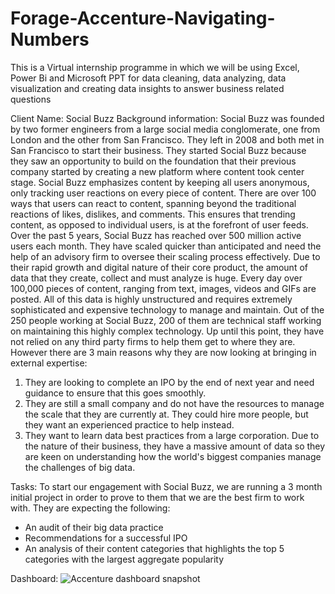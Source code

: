 # Forage-Accenture-Navigating-Numbers
This is a Virtual internship programme in which we will be using Excel, Power Bi and Microsoft PPT for data cleaning, data analyzing, data visualization and creating data insights to answer business related questions

Client Name: Social Buzz
Background information:
Social Buzz was founded by two former engineers from a large social media conglomerate, one from London and the other from San Francisco. They left in 2008 and both met in San Francisco to start their business. They started Social Buzz because they saw an opportunity to build on the foundation that their previous company started by creating a new platform where content took center stage. Social Buzz emphasizes content by keeping all users anonymous, only tracking user reactions on every piece of content. There are over 100 ways that users can react to content, spanning beyond the traditional reactions of likes, dislikes, and comments. This ensures that trending content, as opposed to individual users, is at the forefront of user feeds. Over the past 5 years, Social Buzz has reached over 500 million active users each month. They have scaled quicker than anticipated and need the help of an advisory firm to oversee their scaling process effectively. Due to their rapid growth and digital nature of their core product, the amount of data that they create, collect and must analyze is huge. Every day over 100,000 pieces of content, ranging from text, images, videos and GIFs are posted. All of this data is highly unstructured and requires extremely sophisticated and expensive technology to manage and maintain. Out of the 250 people working at Social Buzz, 200 of them are technical staff working on maintaining this highly complex technology. Up until this point, they have not relied on any third party firms to help them get to where they are. However there are 3 main reasons why they are now looking at bringing in external expertise:
 1) They are looking to complete an IPO by the end of next year and need guidance to ensure that this goes smoothly. 
2) They are still a small company and do not have the resources to manage the scale that they are currently at. They could hire more people, but they want an experienced practice to help instead. 
3) They want to learn data best practices from a large corporation. Due to the nature of their business, they have a massive amount of data so they are keen on understanding how the world's biggest companies manage the challenges of big data. 

Tasks:
To start our engagement with Social Buzz, we are running a 3 month initial project in order to prove to them that we are the best firm to work with. They are expecting the following: 
- An audit of their big data practice 
- Recommendations for a successful IPO 
- An analysis of their content categories that highlights the top 5 categories with the largest aggregate popularity

Dashboard:
![Accenture dashboard snapshot](https://github.com/Akash7142/Forage-Accenture-Navigating-Numbers-/assets/131694327/ecb976c3-7860-4c5c-8786-3daaeda90307)


